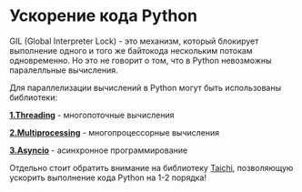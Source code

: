 # Ускорение кода Python
GIL (Global Interpreter Lock) - это механизм, который блокирует выполнение одного и того же байтокода нескольким потокам одновременно. 
Но это не говорит о том, что в Python невозможны паралелльные вычисления. 

Для параллелизации вычислений в Python могут быть использованы библиотеки:

[**1.Threading**](https://github.com/devFF/FindJob/tree/main/Acceleration/Threading) - многопоточные вычисления

[**2.Multiprocessing**](https://github.com/devFF/FindJob/tree/main/Acceleration/Multiprocessing) - многопроцессорные вычисления

[**3.Asyncio**](https://github.com/devFF/FindJob/tree/main/Acceleration/Multiprocessing) - асинхронное программирование

Отдельно стоит обратить внимание на библиотеку [Taichi](https://github.com/devFF/FindJob/tree/main/Acceleration/Taichi), позволяющую ускорить выполнение кода Python на 1-2 порядка!



